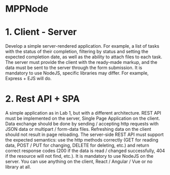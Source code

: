 # MPPNode
# 1. Client - Server
Develop a simple server-rendered application. For example, a list of tasks with the status of their completion, filtering by status and setting the expected completion date, as well as the ability to attach files to each task. The server must provide the client with the ready-made markup, and the data must be sent to the server through the form submission. It is mandatory to use NodeJS, specific libraries may differ. For example, Express + EJS will do.
# 2. Rest API + SPA
A simple application as in Lab 1, but with a different architecture. REST API must be implemented on the server, Single Page Application on the client. Data exchange should be done by sending / accepting http requests with JSON data or multipart / form-data files. Refreshing data on the client should not result in page reloading. The server-side REST API must support the expected semantics: use the http methods correctly (GET for reading data, POST / PUT for changing, DELETE for deleting, etc.) and return correct response codes (200 if the data is read / changed successfully, 404 if the resource will not find, etc.). It is mandatory to use NodeJS on the server. You can use anything on the client, React / Angular / Vue or no library at all.
